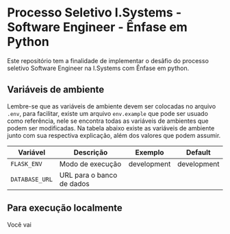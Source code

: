 # Processo Seletivo I.Systems - Software Engineer - Ênfase em Python

Este repositório tem a finalidade de implementar o desâfio do processo seletivo Software Engineer na I.Systems com Ênfase em python.

## Variáveis de ambiente

Lembre-se que as variáveis de ambiente devem ser colocadas no arquivo `.env`, para facilitar, existe um arquivo `env.example` que pode ser usuado como referência, nele se encontra todas as variáveis de ambientes que podem ser modificadas. Na tabela abaixo existe as variáveis de ambiente junto com sua respectiva explicação, além dos valores que podem assumir.

Variável | Descrição | Exemplo | Default
-------- | --------- | ------- | -------
`FLASK_ENV` | Modo de execução | development | development
`DATABASE_URL` | URL para o banco de dados |  | 

## Para execução localmente

Você vai